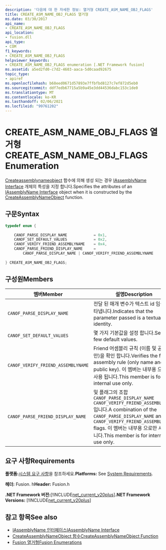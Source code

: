 ```yaml
---
description: '다음에 대 한 자세한 정보: 열거형 CREATE_ASM_NAME_OBJ_FLAGS'
title: CREATE_ASM_NAME_OBJ_FLAGS 열거형
ms.date: 03/30/2017
api_name:
- CREATE_ASM_NAME_OBJ_FLAGS
api_location:
- fusion.dll
api_type:
- COM
f1_keywords:
- CREATE_ASM_NAME_OBJ_FLAGS
helpviewer_keywords:
- CREATE_ASM_NAME_OBJ_FLAGS enumeration [.NET Framework fusion]
ms.assetid: a5ed2fd0-c7d2-4603-aaca-5d0caad92675
topic_type:
- apiref
ms.openlocfilehash: b68eed0671d57893e7ffbfbd8127c7ef872d5eb0
ms.sourcegitcommit: ddf7edb67715a5b9a45e3dd44536dabc153c1de0
ms.translationtype: MT
ms.contentlocale: ko-KR
ms.lasthandoff: 02/06/2021
ms.locfileid: "99761202"
---
```

# <a name="create_asm_name_obj_flags-enumeration"></a><span data-ttu-id="5f3bd-103">CREATE_ASM_NAME_OBJ_FLAGS 열거형</span><span class="sxs-lookup"><span data-stu-id="5f3bd-103">CREATE_ASM_NAME_OBJ_FLAGS Enumeration</span></span>

<span data-ttu-id="5f3bd-104">[Createassemblynameobject](createassemblynameobject-function.md) 함수에 의해 생성 되는 경우 [IAssemblyName Interface](iassemblyname-interface.md) 개체의 특성을 지정 합니다.</span><span class="sxs-lookup"><span data-stu-id="5f3bd-104">Specifies the attributes of an [IAssemblyName Interface](iassemblyname-interface.md) object when it is constructed by the [CreateAssemblyNameObject](createassemblynameobject-function.md) function.</span></span>  
  
## <a name="syntax"></a><span data-ttu-id="5f3bd-105">구문</span><span class="sxs-lookup"><span data-stu-id="5f3bd-105">Syntax</span></span>  
  
```cpp  
typedef enum {  
  
    CANOF_PARSE_DISPLAY_NAME            = 0x1,  
    CANOF_SET_DEFAULT_VALUES            = 0x2,  
    CANOF_VERIFY_FRIEND_ASSEMBLYNAME    = 0x4,  
    CANOF_PARSE_FRIEND_DISPLAY_NAME     =
        CANOF_PARSE_DISPLAY_NAME | CANOF_VERIFY_FRIEND_ASSEMBLYNAME  
  
} CREATE_ASM_NAME_OBJ_FLAGS;  
```  
  
## <a name="members"></a><span data-ttu-id="5f3bd-106">구성원</span><span class="sxs-lookup"><span data-stu-id="5f3bd-106">Members</span></span>  
  
|<span data-ttu-id="5f3bd-107">멤버</span><span class="sxs-lookup"><span data-stu-id="5f3bd-107">Member</span></span>|<span data-ttu-id="5f3bd-108">설명</span><span class="sxs-lookup"><span data-stu-id="5f3bd-108">Description</span></span>|  
|------------|-----------------|  
|`CANOF_PARSE_DISPLAY_NAME`|<span data-ttu-id="5f3bd-109">전달 된 매개 변수가 텍스트 id 임을 나타냅니다.</span><span class="sxs-lookup"><span data-stu-id="5f3bd-109">Indicates that the parameter passed is a textual identity.</span></span>|  
|`CANOF_SET_DEFAULT_VALUES`|<span data-ttu-id="5f3bd-110">몇 가지 기본값을 설정 합니다.</span><span class="sxs-lookup"><span data-stu-id="5f3bd-110">Sets a few default values.</span></span>|  
|`CANOF_VERIFY_FRIEND_ASSEMBLYNAME`|<span data-ttu-id="5f3bd-111">Friend 어셈블리 규칙 (이름 및 공개 키만)을 확인 합니다.</span><span class="sxs-lookup"><span data-stu-id="5f3bd-111">Verifies the friend assembly rule (only name and public key).</span></span> <span data-ttu-id="5f3bd-112">이 멤버는 내부용 으로만 사용 됩니다.</span><span class="sxs-lookup"><span data-stu-id="5f3bd-112">This member is for internal use only.</span></span>|  
|`CANOF_PARSE_FRIEND_DISPLAY_NAME`|<span data-ttu-id="5f3bd-113">및 플래그의 조합 `CANOF_PARSE_DISPLAY_NAME` `CANOF_VERIFY_FRIEND_ASSEMBLYNAME` 입니다.</span><span class="sxs-lookup"><span data-stu-id="5f3bd-113">A combination of the `CANOF_PARSE_DISPLAY_NAME` and `CANOF_VERIFY_FRIEND_ASSEMBLYNAME` flags.</span></span> <span data-ttu-id="5f3bd-114">이 멤버는 내부용 으로만 사용 됩니다.</span><span class="sxs-lookup"><span data-stu-id="5f3bd-114">This member is for internal use only.</span></span>|  
  
## <a name="requirements"></a><span data-ttu-id="5f3bd-115">요구 사항</span><span class="sxs-lookup"><span data-stu-id="5f3bd-115">Requirements</span></span>  

 <span data-ttu-id="5f3bd-116">**플랫폼:**[시스템 요구 사항](../../get-started/system-requirements.md)을 참조하세요.</span><span class="sxs-lookup"><span data-stu-id="5f3bd-116">**Platforms:** See [System Requirements](../../get-started/system-requirements.md).</span></span>  
  
 <span data-ttu-id="5f3bd-117">**헤더:** Fusion. h</span><span class="sxs-lookup"><span data-stu-id="5f3bd-117">**Header:** Fusion.h</span></span>  
  
 <span data-ttu-id="5f3bd-118">**.NET Framework 버전:**[!INCLUDE[net_current_v20plus](../../../../includes/net-current-v20plus-md.md)]</span><span class="sxs-lookup"><span data-stu-id="5f3bd-118">**.NET Framework Versions:** [!INCLUDE[net_current_v20plus](../../../../includes/net-current-v20plus-md.md)]</span></span>  
  
## <a name="see-also"></a><span data-ttu-id="5f3bd-119">참고 항목</span><span class="sxs-lookup"><span data-stu-id="5f3bd-119">See also</span></span>

- [<span data-ttu-id="5f3bd-120">IAssemblyName 인터페이스</span><span class="sxs-lookup"><span data-stu-id="5f3bd-120">IAssemblyName Interface</span></span>](iassemblyname-interface.md)
- [<span data-ttu-id="5f3bd-121">CreateAssemblyNameObject 함수</span><span class="sxs-lookup"><span data-stu-id="5f3bd-121">CreateAssemblyNameObject Function</span></span>](createassemblynameobject-function.md)
- [<span data-ttu-id="5f3bd-122">Fusion 열거형</span><span class="sxs-lookup"><span data-stu-id="5f3bd-122">Fusion Enumerations</span></span>](fusion-enumerations.md)
